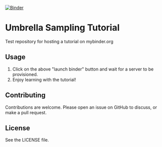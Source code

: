 [![Binder](https://mybinder.org/badge_logo.svg)](https://mybinder.org/v2/gh/ENCCS/umbrella-sampling-tutorial-test/HEAD?filepath=tutorial.ipynb)

# Umbrella Sampling Tutorial

Test repository for hosting a tutorial on mybinder.org

## Usage

1. Click on the above "launch binder" button and wait for a server to
   be provisioned.
2. Enjoy learning with the tutorial!

## Contributing

Contributions are welcome. Please open an issue on GitHub to discuss,
or make a pull request.

## License

See the LICENSE file.
